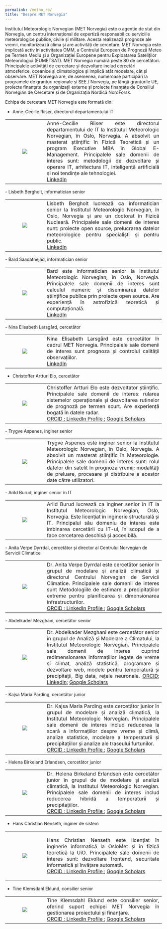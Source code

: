 ```yaml
---
permalink: /metno_ro/
title: "Despre MET Norvegia"
---
```


Institutul Meteorologic Norvegian (MET Norvegia) este o agenție de stat din Norvegia, un centru internațional de expertiză responsabil cu serviciile meteorologice publice, civile și militare. Acesta realizează prognoze ale vremii, monitorizează clima și are activități de cercetare. MET Norvegia este implicată activ în activitatea OMM, a Centrului European de Prognoză Meteo pe Termen Mediu și a Organizației Europene pentru Exploatarea Sateliților Meteorologici (EUMETSAT). MET Norvegia numără peste 80 de cercetători. Principalele activități de cercetare și dezvoltare includ cercetări atmosferice, oceanice și climatologice și implică atât modelare, cât și observare. MET Norvegia are, de asemenea, numeroase participări la programele de granturi regionale și SEE / Norvegia, pe lângă granturile UE, proiecte finanțate de organizații externe și proiecte finanțate de Consiliul Norvegian de Cercetare și de Organizația Nordică NordForsk.

Echipa de cercetare MET Norvegia este formată din:

 - Anne-Cecilie Riiser, directorul departamentului IT
<table>
<tr>
<td width="25%" > <center> <img src="https://weamyl.met.no/assets/images/bio/anne_cecilie_MET_Norway.jpg" /> </center> </td>
<td align="justify">
  Anne-Cecilie Riiser este directorul departamentului de IT la Institutul Meteorologic Norvegian, în Oslo, Norvegia. A absolvit un masterat științific în Fizică Teoretică și un program Executive MBA în Global E-Management. Principalele sale domenii de interes sunt: metodologii de dezvoltare și operare IT, arhitectura IT, inteligență artificială și noi tendințe ale tehnologiei.
  <br>
  <a href="https://www.linkedin.com/in/anne-cecilie-riiser-b8885b/">LinkedIn</a>
 </td></tr>
 </table>
 - Lisbeth Bergholt, informatician senior
 <table>
 <tr>
 <td width="25%" > <center> <img src="https://weamyl.met.no/assets/images/bio/Lisbeth_MET_Norway.png" /> </center> </td>
 <td align="justify">
  Lisbeth Bergholt lucrează ca informatician senior la Institutul Meteorologic Norvegian, în Oslo, Norvegia și are un doctorat în Fizică Nucleară. Principalele sale domenii de interes sunt: proiecte open source, prelucrarea datelor meteorologice pentru specialiști și pentru public.
  <br>
 <a href="https://www.linkedin.com/in/lisbeth-bergholt-a1544a3/">LinkedIn</a>
 </td></tr>
 </table>
 - Bard Saadatnejad, informatician senior
 <table>
 <tr>
 <td width="25%" > <center> <img src="https://weamyl.met.no/assets/images/bio/bard_MET_Norway.png" /> </center> </td>
 <td align="justify">
  Bard este informatician senior la Institutul Meteorologic Norvegian, în Oslo, Norvegia. Principalele sale domenii de interes sunt calculul numeric și diseminarea datelor științifice publice prin proiecte open source. Are experiență în astrofizică teoretică și computațională.
   <br>
 <a href="">LinkedIn</a>
 </td></tr>
 </table>
 - Nina Elisabeth Larsgård, cercetător
 <table>
 <tr>
 <td width="25%" > <center> <img src="https://weamyl.met.no/assets/images/bio/Nina_MET_Norway.png" /> </center> </td>
 <td align="justify">
Nina Elisabeth Larsgård este cercetător în cadrul MET Norvegia. Principalele sale domenii de interes sunt prognoza și controlul calității observațiilor.   <br>
 <a href="">LinkedIn</a>
 </td></tr>
 </table>

 - Christoffer Artturi Elo, cercetător
<table>
 <tr>
  <td width="25%" ><center> <img src="https://weamyl.met.no//assets/images/bio/christoffer_MET_Norway.png"/> </center></td>
  <td align="justify">
 Christoffer Artturi Elo este dezvoltator științific. Principalele sale domenii de interes: rularea sistemelor operaționale și dezvoltarea rutinelor de prognoză pe termen scurt. Are experiență bogată în datele radar.<br>
 <a href=""> ORCID </a>;<a href=""> LinkedIn Profile </a>; <a href=""> Google Scholars </a>
 </td>
 </tr>
 </table>
 - Trygve Aspenes, inginer senior
 <table>
 <tr>
 <td width="25%" ><center> <img src="https://weamyl.met.no//assets/images/bio/trygve_MET_Norway.png"/> </center></td>
 <td align="justify">
  Trygve Aspenes este inginer senior la Institutul Meteorologic Norvegian, în Oslo, Norvegia. A absolvit un masterat științific în Meteorologie. Principalele sale domenii de interes sunt: rolul datelor din satelit în prognoza vremii; modalități de preluare, procesare și distribuire a acestor date către utilizatori.
  </td></tr>
  </table>
 - Arild Burud, inginer senior în IT
 <table>
 <tr>
 <td width="25%"><center> <img src="https://weamyl.met.no/assets/images/bio/Arild_MET_Norway.png"/> </center></td>
 <td align="justify">
  Arild Burud lucrează ca inginer senior în IT la Institutul Meteorologic Norvegian, Oslo, Norvegia. Este licențiat în inginerie structurală și IT. Principalul său domeniu de interes este îmbinarea cercetării cu IT-ul, în scopul de a face cercetarea deschisă și accesibilă.
  </td></tr>
  </table>
 - Anita Verpe Dyrrdal, cercetător și director al Centrului Norvegian de Servicii Climatice
 <table>
 <tr>
  <td width="25%" ><center> <img src="https://weamyl.met.no/assets/images/bio/Anita_MET_Norway.png"/> </center></td>
  <td align="justify">
 Dr. Anita Verpe Dyrrdal este cercetător senior în grupul de modelare și analiză climatică și directorul Centrului Norvegian de Servicii Climatice. Principalele sale domenii de interes sunt Metodologiile de estimare a precipitațiilor extreme pentru planificarea și dimensionarea infrastructurilor.  <br>
 <a href=""> ORCID </a>;<a href=""> LinkedIn Profile </a>; <a href=""> Google Scholars </a>
 </td>
 </tr>
 </table>
 - Abdelkader Mezghani, cercetător senior
 <table>
 <tr>
 <td width="25%" > <center> <img src="https://weamyl.met.no/assets/images/bio/abdelkader_metno.jpg" /> </center> </td>
 <td align="justify">
  Dr. Abdelkader Mezghani este cercetător senior în grupul de Analiză și Modelare a Climatului, la Institutul Meteorologic Norvegian. Principalele sale domenii de interes cuprind redimensionarea informațiilor legate de vreme și climat, analiză statistică, programare și dezvoltare web, modele pentru temperatură și precipitații, Big data, rețele neuronale.
  <a href="https://orcid.org/0000-0003-2825-5884">ORCID</a>; <a href="https://www.linkedin.com/in/abdelkader-mezghani-8a3aa127/?originalSubdomain=no">LinkedIn</a>; <a href="https://scholar.google.com/citations?user=oeIMYnUAAAAJ&hl=en">Google Scholars</a>
  </td></tr>
  </table>
 - Kajsa Maria Parding, cercetător junior
 <table>
 <tr>
  <td width="25%" ><center> <img src="https://weamyl.met.no/assets/images/bio/kajsa_MET_Norway.png"/> </center></td>
  <td align="justify">
 Dr. Kajsa Maria Parding este cercetător junior în grupul de modelare și analiză climatică, la Institutul Meteorologic Norvegian. Principalele sale domenii de interes includ reducerea la scară a informațiilor despre vreme și climă, analize statistice, modelare a temperaturii și precipitațiilor și analize ale traseului furtunilor.<br>
 <a href=""> ORCID </a>;<a href=""> LinkedIn Profile </a>; <a href=""> Google Scholars </a>
 </td>
 </tr>
 </table>
 - Helena Birkeland Erlandsen, cercetător junior
 <table>
 <tr>
  <td width="25%" ><center> <img src="https://weamyl.met.no//assets/images/bio/helene_MET_Norway.png"/> </center></td>
  <td align="justify">
 Dr. Helena Birkeland Erlandsen este cercetător junior în grupul de de modelare și analiză climatică, la Institutul Meteorologic Norvegian. Principalele sale domenii de interes includ reducerea hibridă a temperaturii și precipitațiilor. <br>
 <a href=""> ORCID </a>;<a href=""> LinkedIn Profile </a>; <a href=""> Google Scholars </a>
 </td>
 </tr>
 </table>

 - Hans Christian Nenseth, inginer de sistem
<table>
 <tr>
  <td width="25%" ><center> <img src="https://weamyl.met.no/assets/images/bio/Hans_Christian_MET_Norway.png"/> </center></td>
  <td align="justify">

Hans Christian Nenseth este licențiat în inginerie informatică la OsloMet și în fizică teoretică la UiO. Principalele sale domenii de interes sunt: dezvoltare frontend, securitate informatică și învățare automată.
<br>
 <a href=""> ORCID </a>;<a href=""> LinkedIn Profile </a>; <a href=""> Google Scholars</a></td>
 </tr>
 </table>

- Tine Klemsdahl Eklund, consilier senior
<table>
<tr>
<td width="25%" ><center> <img src="https://weamyl.met.no/assets/images/bio/tine_MET_Norway.png"/> </center></td>
<td align="justify">
 Tine Klemsdahl Eklund este consilier senior, oferind suport echipei MET Norvegia în gestionarea proiectului și finanțare.<br>
 <a href=""> ORCID </a>;<a href=""> LinkedIn Profile </a>; <a href=""> Google Scholars </a></td>
 </tr>
 </table>
